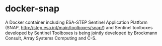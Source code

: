 # docker-snap
A Docker container including ESA-STEP Sentinel Application Platform (SNAP, http://step.esa.int/main/toolboxes/snap/) and Sentinel toolboxes developed by Sentinel Toolboxes is being jointly developed by Brockmann Consult, Array Systems Computing and C-S.
